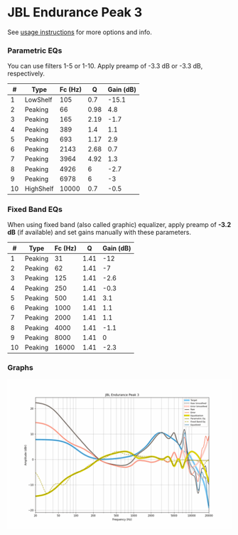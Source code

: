 # JBL Endurance Peak 3
See [usage instructions](https://github.com/jaakkopasanen/AutoEq#usage) for more options and info.

### Parametric EQs
You can use filters 1-5 or 1-10. Apply preamp of -3.3 dB or -3.3 dB, respectively.

|   # | Type      |   Fc (Hz) |    Q |   Gain (dB) |
|-----|-----------|-----------|------|-------------|
|   1 | LowShelf  |       105 | 0.7  |       -15.1 |
|   2 | Peaking   |        66 | 0.98 |         4.8 |
|   3 | Peaking   |       165 | 2.19 |        -1.7 |
|   4 | Peaking   |       389 | 1.4  |         1.1 |
|   5 | Peaking   |       693 | 1.17 |         2.9 |
|   6 | Peaking   |      2143 | 2.68 |         0.7 |
|   7 | Peaking   |      3964 | 4.92 |         1.3 |
|   8 | Peaking   |      4926 | 6    |        -2.7 |
|   9 | Peaking   |      6978 | 6    |        -3   |
|  10 | HighShelf |     10000 | 0.7  |        -0.5 |

### Fixed Band EQs
When using fixed band (also called graphic) equalizer, apply preamp of **-3.2 dB** (if available) and set gains manually with these parameters.

|   # | Type    |   Fc (Hz) |    Q |   Gain (dB) |
|-----|---------|-----------|------|-------------|
|   1 | Peaking |        31 | 1.41 |       -12   |
|   2 | Peaking |        62 | 1.41 |        -7   |
|   3 | Peaking |       125 | 1.41 |        -2.6 |
|   4 | Peaking |       250 | 1.41 |        -0.3 |
|   5 | Peaking |       500 | 1.41 |         3.1 |
|   6 | Peaking |      1000 | 1.41 |         1.1 |
|   7 | Peaking |      2000 | 1.41 |         1.1 |
|   8 | Peaking |      4000 | 1.41 |        -1.1 |
|   9 | Peaking |      8000 | 1.41 |         0   |
|  10 | Peaking |     16000 | 1.41 |        -2.3 |

### Graphs
![](./JBL%20Endurance%20Peak%203.png)
